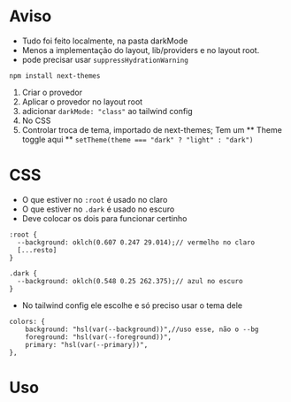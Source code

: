 # Aviso
- Tudo foi feito localmente, na pasta darkMode
- Menos a implementação do layout, lib/providers e no layout root.
- pode precisar usar ```suppressHydrationWarning```


````
npm install next-themes
````


1. Criar o provedor
2. Aplicar o provedor no layout root
3. adicionar  ``` darkMode: "class" ``` ao tailwind config
4. No CSS
5. Controlar troca de tema, importado de next-themes; Tem um ** Theme toggle aqui **
````setTheme(theme === "dark" ? "light" : "dark")````

# CSS
- O que estiver no ``` :root ``` é usado no claro
- O que estiver no ```` .dark ```` é usado no escuro
- Deve colocar os dois para funcionar certinho
````
:root {
  --background: oklch(0.607 0.247 29.014);// vermelho no claro
  [...resto]
}

.dark {
  --background: oklch(0.548 0.25 262.375);// azul no escuro
}

````

- No tailwind config ele escolhe e só preciso usar o tema dele
````
colors: {
    background: "hsl(var(--background))",//uso esse, não o --bg
    foreground: "hsl(var(--foreground))",
    primary: "hsl(var(--primary))",
},
````

# Uso
````

````
